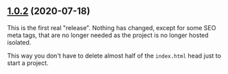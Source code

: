 ## [1.0.2](https://github.com/estevanmaito/windmill-dashboard/compare/1.0.1...1.0.2) (2020-07-18)

This is the first real "release". Nothing has changed, except for some SEO meta tags, that are no longer needed as the project is no longer hosted isolated.

This way you don't have to delete almost half of the `index.html` head just to start a project.

